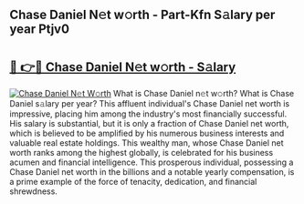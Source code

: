 ## Chase Daniel N𝚎t w𝚘rth - Part-Kfn S𝚊lary per year Ptjv0

# <h2><a href="http://gc3kpv7.nevu.top/?p=Chase+Daniel">🔗 👉🔴 Chase Daniel N𝚎t w𝚘rth - S𝚊lary</a></h2>

[![Chase Daniel N𝚎t W𝚘rth](https://i.imgur.com/Oavwk0R.jpeg)](http://gc3kpv7.nevu.top/?p=Chase+Daniel)
What is Chase Daniel n𝚎t w𝚘rth? What is Chase Daniel s𝚊lary per year?
This affluent individual's Chase Daniel net worth is impressive, placing him among the industry's most financially successful. His salary is substantial, but it is only a fraction of Chase Daniel net worth, which is believed to be amplified by his numerous business interests and valuable real estate holdings. This wealthy man, whose Chase Daniel net worth ranks among the highest globally, is celebrated for his business acumen and financial intelligence. This prosperous individual, possessing a Chase Daniel net worth in the billions and a notable yearly compensation, is a prime example of the force of tenacity, dedication, and financial shrewdness.
